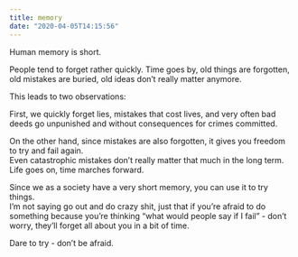 ```yaml
---
title: memory
date: "2020-04-05T14:15:56"
---
```


Human memory is short.  

People tend to forget rather quickly. Time goes by, old things are forgotten, old mistakes are buried, old ideas don’t really matter anymore.  

This leads to two observations:  

First, we quickly forget lies, mistakes that cost lives, and very often bad deeds go unpunished	 and without consequences for crimes committed.  

On the other hand, since mistakes are also forgotten, it gives you freedom to try and fail again.  
Even catastrophic mistakes don’t really matter that much in the long term. Life goes on, time marches forward.  

Since we as a society have a very short memory, you can use it to try things.  
I’m not saying go out and do crazy shit, just that if you’re afraid to do something because you’re thinking “what would people say if I fail” - don’t worry, they’ll forget all about you in a bit of time.  

Dare to try - don’t be afraid.  
